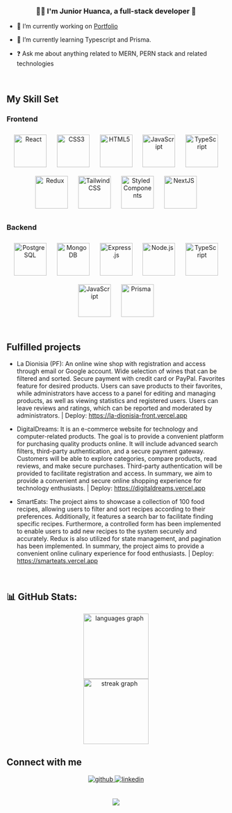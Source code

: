 ### <div align="center">👨‍💻 I'm Junior Huanca, a full-stack developer 🚀</div>  
  

- 🔭 I’m currently working on [Portfolio](https://juniorhuanca.vercel.app/)  
  

- 🌱 I’m currently learning Typescript and Prisma.  
  

- ❓ Ask me about anything related to MERN, PERN stack and related technologies  
  

<br/>  


## My Skill Set  


### Frontend  
<div align="center">  
<a href="https://reactjs.org/" target="_blank"><img style="margin: 10px" src="https://profilinator.rishav.dev/skills-assets/react-original-wordmark.svg" alt="React" height="75" /></a>  
<a href="https://www.w3schools.com/css/" target="_blank"><img style="margin: 10px" src="https://profilinator.rishav.dev/skills-assets/css3-original-wordmark.svg" alt="CSS3" height="75" /></a>  
<a href="https://en.wikipedia.org/wiki/HTML5" target="_blank"><img style="margin: 10px" src="https://profilinator.rishav.dev/skills-assets/html5-original-wordmark.svg" alt="HTML5" height="75" /></a>  
<a href="https://www.javascript.com/" target="_blank"><img style="margin: 10px" src="https://profilinator.rishav.dev/skills-assets/javascript-original.svg" alt="JavaScript" height="75" /></a>  
<a href="https://www.typescriptlang.org/" target="_blank"><img style="margin: 10px" src="https://profilinator.rishav.dev/skills-assets/typescript-original.svg" alt="TypeScript" height="75" /></a>  
<a href="https://redux.js.org/" target="_blank"><img style="margin: 10px" src="https://profilinator.rishav.dev/skills-assets/redux-original.svg" alt="Redux" height="75" /></a>  
<a href="https://www.tailwindcss.com/" target="_blank"><img style="margin: 10px" src="https://profilinator.rishav.dev/skills-assets/tailwindcss.svg" alt="Tailwind CSS" height="75" /></a>  
<a href="https://styled-components.com/" target="_blank"><img style="margin: 10px" src="https://profilinator.rishav.dev/skills-assets/styled-components.png" alt="Styled Components" height="75" /></a>  
<a href="https://nextjs.org/" target="_blank"><img style="margin: 10px" src="https://profilinator.rishav.dev/skills-assets/nextjs.png" alt="NextJS" height="75" /></a>  
</div>  



### Backend  
<div align="center">  
<a href="https://www.postgresql.org/" target="_blank"><img style="margin: 10px" src="https://profilinator.rishav.dev/skills-assets/postgresql-original-wordmark.svg" alt="PostgreSQL" height="75" /></a>  
<a href="https://www.mongodb.com/" target="_blank"><img style="margin: 10px" src="https://profilinator.rishav.dev/skills-assets/mongodb-original-wordmark.svg" alt="MongoDB" height="75" /></a>  
<a href="https://expressjs.com/" target="_blank"><img style="margin: 10px" src="https://profilinator.rishav.dev/skills-assets/express-original-wordmark.svg" alt="Express.js" height="75" /></a>  
<a href="https://nodejs.org/" target="_blank"><img style="margin: 10px" src="https://profilinator.rishav.dev/skills-assets/nodejs-original-wordmark.svg" alt="Node.js" height="75" /></a>  
<a href="https://www.typescriptlang.org/" target="_blank"><img style="margin: 10px" src="https://profilinator.rishav.dev/skills-assets/typescript-original.svg" alt="TypeScript" height="75" /></a>  
<a href="https://www.javascript.com/" target="_blank"><img style="margin: 10px" src="https://profilinator.rishav.dev/skills-assets/javascript-original.svg" alt="JavaScript" height="75" /></a>  
<a href="https://www.prisma.io/" target="_blank"><img style="margin: 10px" src="https://profilinator.rishav.dev/skills-assets/prisma.png" alt="Prisma" height="75" /></a>  
</div>  

<br/>  


## Fulfilled projects  
- La Dionisia (PF): An online wine shop with registration and access through email or Google account. Wide selection of wines that can be filtered and sorted. Secure payment with credit card or PayPal. Favorites feature for desired products. Users can save products to their favorites, while administrators have access to a panel for editing and managing products, as well as viewing statistics and registered users. Users can leave reviews and ratings, which can be reported and moderated by administrators. | Deploy: https://la-dionisia-front.vercel.app

- DigitalDreams: It is an e-commerce website for technology and computer-related products. The goal is to provide a convenient platform for purchasing quality products online. It will include advanced search filters, third-party authentication, and a secure payment gateway. Customers will be able to explore categories, compare products, read reviews, and make secure purchases. Third-party authentication will be provided to facilitate registration and access. In summary, we aim to provide a convenient and secure online shopping experience for technology enthusiasts. | Deploy: https://digitaldreams.vercel.app

- SmartEats: The project aims to showcase a collection of 100 food recipes, allowing users to filter and sort recipes according to their preferences. Additionally, it features a search bar to facilitate finding specific recipes. Furthermore, a controlled form has been implemented to enable users to add new recipes to the system securely and accurately. Redux is also utilized for state management, and pagination has been implemented. In summary, the project aims to provide a convenient online culinary experience for food enthusiasts. | Deploy: https://smarteats.vercel.app


<br/>  


## 📊 GitHub Stats:

<div align="center">
  <img src="https://github-readme-stats.vercel.app/api/top-langs?username=JuniorHuanca&locale=en&hide_title=false&layout=compact&card_width=320&langs_count=5&theme=shades-of-purple&hide_border=true" height="150" alt="languages graph" /> <br>
  <img src="https://streak-stats.demolab.com?user=JuniorHuanca&locale=en&mode=daily&theme=shades-of-purple&hide_border=true&border_radius=5" height="150" alt="streak graph"  />
</div>

## Connect with me  
<div align="center">
<a href="https://github.com/JuniorHuanca" target="_blank">
<img src=https://img.shields.io/badge/github-%2324292e.svg?&style=for-the-badge&logo=github&logoColor=white alt=github style="margin-bottom: 5px;" />
</a>
<a href="https://linkedin.com/in/junior-huanca-697582254" target="_blank">
<img src=https://img.shields.io/badge/linkedin-%231E77B5.svg?&style=for-the-badge&logo=linkedin&logoColor=white alt=linkedin style="margin-bottom: 5px;" />
</a>  

<br />
<br />

[![](https://visitcount.itsvg.in/api?id=JuniorHuanca&icon=5&color=12)](https://visitcount.itsvg.in)

</div>  


